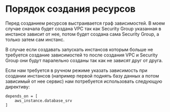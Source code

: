# Порядок создания ресурсов

Перед созданием ресурсов выстраивается граф зависимостей.
В моем случае сначала будет создана VPC так как Security Group указанная в инстансе зависит от нее, потом будет создана сама Security Group, а только затем сам инстанс.

В случае если создавать запускать инстансов которым больше не требуется создание зависимостей то после создания VPC и Security Group они будут паралельно созданы так как не зависят друг от друга.

Если нам требуется в ручном режиме указать зависимость при создании инстансов (например первой поднять базу данных а потом зависимый от нее сервис) нам потребуется использовать следующую директиву: 
```
depends_on = [
    aws_instance.database_srv
]
```